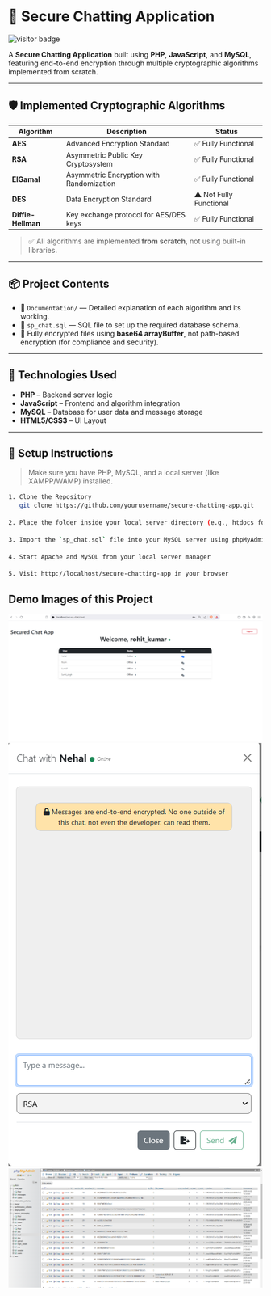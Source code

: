 # 🔐 Secure Chatting Application

<p align="left">
  <img src="https://visitor-badge.laobi.icu/badge?page_id=rkstm7.secure-chatting-app&label=Visitors&color=0e75b6&style=flat" alt="visitor badge"/>
</p>

A **Secure Chatting Application** built using **PHP**, **JavaScript**, and **MySQL**, featuring end-to-end encryption through multiple cryptographic algorithms implemented from scratch.

---

## 🛡️ Implemented Cryptographic Algorithms

| Algorithm          | Description                              | Status                  |
| ------------------ | ---------------------------------------- | ----------------------- |
| **AES**            | Advanced Encryption Standard             | ✅ Fully Functional     |
| **RSA**            | Asymmetric Public Key Cryptosystem       | ✅ Fully Functional     |
| **ElGamal**        | Asymmetric Encryption with Randomization | ✅ Fully Functional     |
| **DES**            | Data Encryption Standard                 | ⚠️ Not Fully Functional |
| **Diffie-Hellman** | Key exchange protocol for AES/DES keys   | ✅ Fully Functional     |

> ✅ All algorithms are implemented **from scratch**, not using built-in libraries.

---

## 📦 Project Contents

- 📝 `Documentation/` — Detailed explanation of each algorithm and its working.
- 💾 `sp_chat.sql` — SQL file to set up the required database schema.
- 🔐 Fully encrypted files using **base64 arrayBuffer**, not path-based encryption (for compliance and security).

---

## 🚀 Technologies Used

- **PHP** – Backend server logic
- **JavaScript** – Frontend and algorithm integration
- **MySQL** – Database for user data and message storage
- **HTML5/CSS3** – UI Layout

---

## 🔧 Setup Instructions

> Make sure you have PHP, MySQL, and a local server (like XAMPP/WAMP) installed.

```bash
1. Clone the Repository
   git clone https://github.com/yourusername/secure-chatting-app.git

2. Place the folder inside your local server directory (e.g., htdocs for XAMPP)

3. Import the `sp_chat.sql` file into your MySQL server using phpMyAdmin or CLI

4. Start Apache and MySQL from your local server manager

5. Visit http://localhost/secure-chatting-app in your browser
```

## Demo Images of this Project


![Alt Text](image1.png)
![Alt Text](image2.png)
![Alt Text](image3.png)
